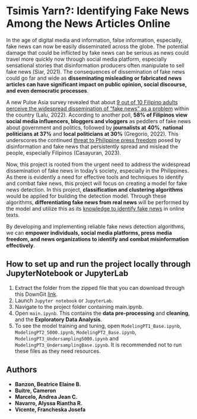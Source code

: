 # **Tsimis Yarn?**: Identifying Fake News Among the News Articles Online

In the age of digital media and information, false information, especially, fake news can now be easily disseminated across the globe. The potential damage that could be inflicted by fake news can be serious as news could travel more quickly now through social media platform, especially sensational stories that disinformation producers often manipulate to sell fake news (Siar, 2021). The consequences of dissemination of fake news could go far and wide as **disseminating misleading or fabricated news articles can have significant impact on public opinion, social discourse, and even democratic processes**. 

A new Pulse Asia survey revealed that about <u>9 out of 10 Filipino adults perceive the widespread dissemination of “fake news” as a problem</u> within the country (Lalu, 2022). According to another poll, **58% of Filipinos view social media influencers, bloggers and vloggers** as peddlers of fake news about government and politics, followed by **journalists at 40%**, **national politicians at 37%** and **local politicians at 30%** (Gregorio, 2022). This underscores the continued <u>threat to Philippine press freedom</u> posed by disinformation and fake news that persistently spread and mislead the people, especially Filipinos (Casayuran, 2023).

Now, this project is rooted from the urgent need to address the widespread dissemination of fake news in today’s society, especially in the Philippines. As there is evidently a need for effective tools and techniques to identify and combat fake news, this project will focus on creating a model for fake news detection. In this project, **classification and clustering algorithms** would be applied for building the detection model. Through these algorithms, **differentiating fake news from real news** will be performed by the model and utilize this as its <u>knowledge to identify fake news</u> in online texts.

By developing and implementing reliable fake news detection algorithms, we can **empower individuals, social media platforms, press media freedom, and news organizations to identify and combat misinformation effectively**. 

## How to set up and run the project locally through JupyterNotebook or JupyterLab
1. Extract the folder from the zipped file that you can download through this DownGit [link](https://minhaskamal.github.io/DownGit/#/home?url=https://github.com/francheska-vicente/data102-fake-news).
2. Launch `Jupyter notebook` or `JupyterLab`.
3. Navigate to the project folder containing main.ipynb.
4. Open `main.ipynb`. This contains the **data pre-processing** and **cleaning**, and the **Exploratory Data Analysis**.
5. To see the model training and tuning, open `ModelingPT1_Base.ipynb`, `ModelingPT2_5000.ipynb`, `ModelingPT2_Base.ipynb`, `ModelingPT3_Undersampling5000.ipynb`  and `ModelingPT3_UndersamplingBase.ipynb`. It is recommended not to run these files as they need resources. 

## Authors
- **Banzon, Beatrice Elaine B.**  <br/>
- **Buitre, Cameron**  <br/>
- **Marcelo, Andrea Jean C.**  <br/>
- **Navarro, Alyssa Riantha R.**  <br/>
- **Vicente, Francheska Josefa** 
